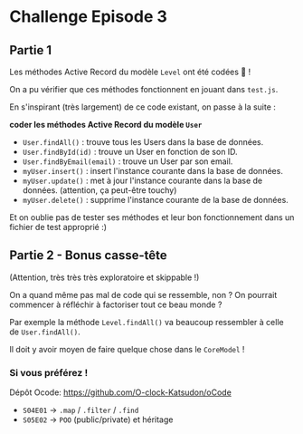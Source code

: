 # Challenge Episode 3

## Partie 1 

Les méthodes Active Record du modèle `Level` ont été codées 🎉 !

On a pu vérifier que ces méthodes fonctionnent en jouant dans `test.js`.

En s'inspirant (très largement) de ce code existant, on passe à la suite : 

**coder les méthodes Active Record du modèle `User`**

- `User.findAll()` : trouve tous les Users dans la base de données.
- `User.findById(id)` : trouve un User en fonction de son ID.
- `User.findByEmail(email)` : trouve un User par son email.
- `myUser.insert()` : insert l'instance courante dans la base de données.
- `myUser.update()` : met à jour l'instance courante dans la base de données. (attention, ça peut-être touchy)
- `myUser.delete()` : supprime l'instance courante de la base de données.

Et on oublie pas de tester ses méthodes et leur bon fonctionnement dans un fichier de test approprié :) 

## Partie 2 - Bonus casse-tête

(Attention, très très très exploratoire et skippable !)

On a quand même pas mal de code qui se ressemble, non ? On pourrait commencer à réfléchir à factoriser tout ce beau monde ? 

Par exemple la méthode `Level.findAll()` va beaucoup ressembler à celle de `User.findAll()`. 

Il doit y avoir moyen de faire quelque chose dans le `CoreModel` !

### Si vous préférez !

Dépôt Ocode: https://github.com/O-clock-Katsudon/oCode

- `S04E01` -> `.map` / `.filter` / `.find`
- `S05E02` -> `POO` (public/private) et héritage
